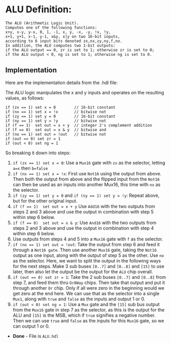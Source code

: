 # ALU Definition:
```
The ALU (Arithmetic Logic Unit).
Computes one of the following functions:
x+y, x-y, y-x, 0, 1, -1, x, y, -x, -y, !x, !y,
x+1, y+1, x-1, y-1, x&y, x|y on two 16-bit inputs,
according to 6 input bits denoted zx,nx,zy,ny,f,no.
In addition, the ALU computes two 1-bit outputs:
if the ALU output == 0, zr is set to 1; otherwise zr is set to 0;
if the ALU output < 0, ng is set to 1; otherwise ng is set to 0.
```

## Implementation
Here are the implementation details from the .hdl file:

The ALU logic manipulates the x and y inputs and operates on the resulting values, as follows:
```
if (zx == 1) set x = 0        // 16-bit constant
if (nx == 1) set x = !x       // bitwise not
if (zy == 1) set y = 0        // 16-bit constant
if (ny == 1) set y = !y       // bitwise not
if (f == 1)  set out = x + y  // integer 2's complement addition
if (f == 0)  set out = x & y  // bitwise and
if (no == 1) set out = !out   // bitwise not
if (out == 0) set zr = 1
if (out < 0) set ng = 1
```

So breaking it down into steps:
1. `if (zx == 1) set x = 0`: Use a `Mux16` gate with `zx` as the selector, letting `a=x` then `b=false`
2. `if (nx == 1) set x = !x`: First use `Not16` using the output from above. Then both the output from above and the flipped input from the `Not16` can then be used as an inputs into another Mux16, this time with `nx` as the selector.
3. `if (zy == 1) set y = 0` and `if (ny == 1) set y = !y`: Repeat above, but for the other original input.
4. `if (f == 1)  set out = x + y` Use `Add16` with the two outputs from steps 2 and 3 above and use the output in combination with step 5 within step 6 below.
5. `if (f == 0)  set out = x & y`: Use `And16` with the two outputs from steps 2 and 3 above and use the output in combination with step 4 within step 6 below.
6. Use outputs from steps 4 and 5 into a `Mux16` gate with `f` as the selector.
7. `if (no == 1) set out = !out`: Take the output from step 6 and feed it through a `Not16 gate`. Then use another `Mux16` gate, taking the `Not16` output as one input, along with the output of step 5 as the other. Use `no` as the selector. Here, we want to split the output in the following ways for the next steps. Make 3 sub buses `[0..7]` and `[0..8]` and `[15]` to use later, then also let the output be the output for the `ALU` chip overall.
8. `if (out == 0) set zr = 1`: Take the 2 sub buses `[0..7]` and `[0..8]` from step 7, and feed them thru `Or8Way` chips. Then take that output and put it through another `Or` chip. Only if all were zero in the beginning would we get zero at the end here. We can use that as the selector into a single `Mux1`, along with `true` and `false` as the inputs and output 1 or 0.
9. `if (out < 0) set ng = 1`: Use a `Mux` gate and the `[15]` sub bus output from the `Mux16` gate in step 7 as the selector, as this is the output for the ALU and `[15]` is the MSB, which if `true` signifies a negative number. Then we can use `true` and `false` as the inputs for this `Mux16` gate, so we can output 1 or 0.

- **Done** - File is `ALU.hdl`
